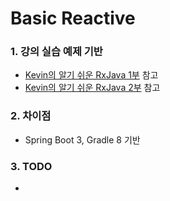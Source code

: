 # Basic Reactive

### 1. 강의 실습 예제 기반

- [Kevin의 알기 쉬운 RxJava 1부](https://www.inflearn.com/course/%EC%9E%90%EB%B0%94-%EB%A6%AC%EC%95%A1%ED%8B%B0%EB%B8%8C%ED%94%84%EB%A1%9C%EA%B7%B8%EB%9E%98%EB%B0%8D-1# "Kevin의 알기 쉬운 RxJava 1부") 참고
- [Kevin의 알기 쉬운 RxJava 2부](https://www.inflearn.com/course/%EC%9E%90%EB%B0%94-%EB%A6%AC%EC%95%A1%ED%8B%B0%EB%B8%8C%ED%94%84%EB%A1%9C%EA%B7%B8%EB%9E%98%EB%B0%8D-2# "Kevin의 알기 쉬운 RxJava 2부") 참고

### 2. 차이점

- Spring Boot 3, Gradle 8 기반

### 3. TODO

- 
